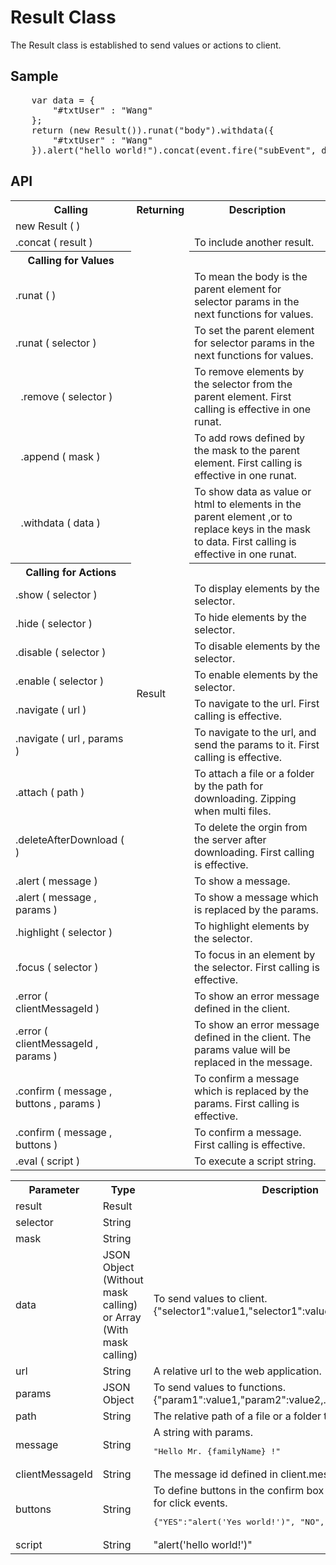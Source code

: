 <H1>Result Class</H1>

The Result class is established to send values or actions to client.

<h2>Sample</h2>
<pre>
	var data = {
		"#txtUser" : "Wang"
	};
	return (new Result()).runat("body").withdata({
		"#txtUser" : "Wang"
	}).alert("hello world!").concat(event.fire("subEvent", data));
</pre>

<h2>API</h2>

<table>
<tr><th>Calling</th><th>Returning</th><th>Description</th></tr>
<tr><td>new Result ( )</td>				<td rowspan=26>Result</td><td></td></tr>
<tr><td>.concat ( result )</td>			<td>To include another result.</td></tr>
<tr><th>Calling for Values</th><th></th></tr>
<tr><td>.runat ( )</td>		<td>To mean the body is the parent element for selector params in the next functions for values.</td></tr>
<tr><td>.runat ( selector )</td>		<td>To set the parent element for selector params in the next functions for values.</td></tr>
<tr><td>&nbsp; .remove ( selector )</td><td>To remove elements by the selector from the parent element. First calling is effective in one runat.</td></tr>
<tr><td>&nbsp; .append ( mask )</td>	<td>To add rows defined by the mask to the parent element. First calling is effective in one runat.</td></tr>
<tr><td>&nbsp; .withdata ( data )</td>	<td>To show data as value or html to elements in the parent element ,or to replace keys in the mask to data. First calling is effective in one runat.</td></tr>
<tr><th>Calling for Actions</th><th></th></tr>
<tr><td>.show ( selector )</td>			<td>To display elements by the selector.</td></tr>
<tr><td>.hide ( selector )</td>			<td>To hide elements by the selector.</td></tr>
<tr><td>.disable ( selector )</td>		<td>To disable elements by the selector.</td></tr>
<tr><td>.enable ( selector )</td>		<td>To enable elements by the selector.</td></tr>
<tr><td>.navigate ( url )</td>			<td>To navigate to the url. First calling is effective.</td></tr>
<tr><td>.navigate ( url , params )</td>	<td>To navigate to the url, and send the params to it. First calling is effective.</td></tr>
<tr><td>.attach ( path )</td>			<td>To attach a file or a folder by the path for downloading. Zipping when multi files.</td></tr>
<tr><td>.deleteAfterDownload (  )</td>	<td>To delete the orgin from the server after downloading. First calling is effective.</td></tr>
<tr><td>.alert ( message )</td>			<td>To show a message. </td></tr>
<tr><td>.alert ( message , params )</td><td>To show a message which is replaced by the params. </td></tr>
<tr><td>.highlight ( selector )</td>	<td>To highlight elements by the selector.</td></tr>
<tr><td>.focus ( selector )</td>		<td>To focus in an element by the selector. First calling is effective.</td></tr>
<tr><td>.error ( clientMessageId )</td><td>To show an error message defined in the client.</td></tr>
<tr><td>.error ( clientMessageId , params )</td><td>To show an error message defined in the client. The params value will be replaced in the message.</td></tr>
<tr><td>.confirm ( message , buttons , params )</td><td>To confirm a message which is replaced by the params. First calling is effective.</td></tr>
<tr><td>.confirm ( message , buttons )</td><td>To confirm a message. First calling is effective.</td></tr>
<tr><td>.eval ( script )</td>			<td>To execute a script string.</td></tr>
</table>

<table>
<tr><th>Parameter</th><th>Type</th><th>Description</th></tr>
<tr><td>result</td><td>Result</td><td></td></tr>
<tr><td>selector</td><td>String</td><td></td></tr>
<tr><td>mask</td><td>String</td><td></td></tr>
<tr><td>data</td><td>JSON Object (Without mask calling) or Array (With mask calling)</td><td>To send values to client.
{"selector1":value1,"selector1":value2,...}</td></tr>
<tr><td>url</td><td>String</td><td>A relative url to the web application.</td></tr>
<tr><td>params</td><td>JSON Object</td><td>
To send values to functions.
{"param1":value1,"param2":value2,...}</td></tr>
<tr><td>path</td><td>String</td><td>The relative path of a file or a folder to the storage folder.</td></tr>
<tr><td>message</td><td>String</td><td>A string with params. <pre>"Hello Mr. {familyName} !"</pre></td></tr>
<tr><td>clientMessageId</td><td>String</td><td>The message id defined in client.messages.js .</td></tr>
<tr><td>buttons</td><td>String</td><td>To define buttons in the confirm box and the client script for click events. <pre>{"YES":"alert('Yes world!')", "NO","alert('No world!')"}</pre></td></tr>
<tr><td>script</td><td>String</td><td>"alert('hello world!')"</td></tr>
</table>
